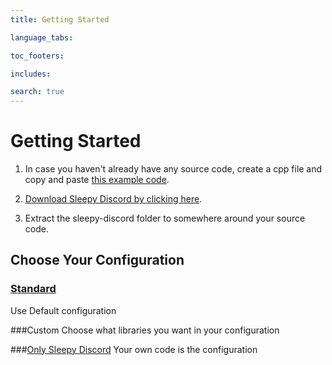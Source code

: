 ```yaml
---
title: Getting Started

language_tabs:

toc_footers:

includes:

search: true
---
```


# Getting Started

 1. In case you haven't already have any source code, create a cpp file and copy and paste [this example code](https://github.com/yourWaifu/sleepy-discord/blob/master/examples/hello/example0.cpp).

 2. [Download Sleepy Discord by clicking here](https://github.com/NoNamer64/sleepy-discord/zipball/master).

 3. Extract the sleepy-discord folder to somewhere around your source code.

## Choose Your Configuration

### [Standard](setup-standard)
Use Default configuration

###Custom
Choose what libraries you want in your configuration

###[Only Sleepy Discord](only-sleepy-discord)
Your own code is the configuration